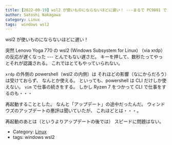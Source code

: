 ```yaml
---
title: [2022-09-19] wsl2 が使いものにならないほどに遅い！ ---まるで PC9801 でマルチタスクの実験したときみたいだ
author: Satoshi Nakagawa
category: Linux
tags:  windows wsl2
---
```


wsl2 が使いものにならないほどに遅い！

 突然 Lenovo Yoga 770 の
wsl2 (Windows Subsystem for Linux) （via xrdp）の反応が遅くなった
--- とんでもない遅さだ。
キーを押して、数秒たってやっとそれが認識される。
これではとてもやっていられない。

 `xrdp` の外側の powershell（wsl2 の内側）は
それほどの影響（なにからだろう）は受けておらず、
なんとか使える。
といっても、powershell は CLI だけしか使えない。
`vim` で仕事の続きをする。
しかし Ryzen 7 をつかって CLI で仕事をするのも・・・

<!--more-->

 再起動することとした。
なんと「アップデート」の途中だったんだ。
ウィンドウズのアップデートの悪評は聞いていたが、
これほどとは・・・。

 再起動のあとは（というよりアップデートの後では）
スピードに問題はない。

- Category: [Linux](https://merapano.github.io/categories.html#Linux)
- tags:  windows wsl2
